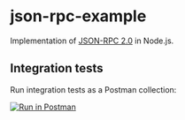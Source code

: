 # json-rpc-example

Implementation of [JSON-RPC 2.0](https://www.jsonrpc.org/specification) in Node.js.

## Integration tests

Run integration tests as a Postman collection:

[![Run in Postman](https://run.pstmn.io/button.svg)](https://app.getpostman.com/run-collection/16702702-65bd7d34-0b89-454c-a892-e2c8a52d41f4?action=collection%2Ffork&collection-url=entityId%3D16702702-65bd7d34-0b89-454c-a892-e2c8a52d41f4%26entityType%3Dcollection%26workspaceId%3D0d95a405-ccd6-4446-99ca-f0e434586220#?env%5BJSON-RPC%20Example%20Development%20Environment%5D=W3sia2V5IjoidXJsIiwidmFsdWUiOiJodHRwOi8vbG9jYWxob3N0OjMwMDAiLCJlbmFibGVkIjp0cnVlfV0=)
